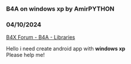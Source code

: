 ### B4A on windows xp by AmirPYTHON
### 04/10/2024
[B4X Forum - B4A - Libraries](https://www.b4x.com/android/forum/threads/160411/)

Hello i need create android app with **windows xp**   
Please help me!